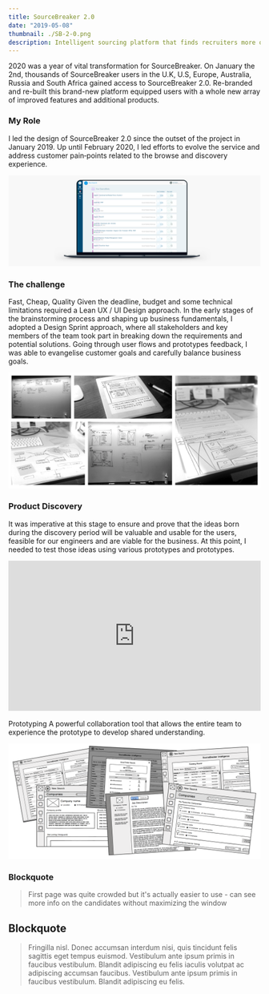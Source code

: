 ```yaml
---
title: SourceBreaker 2.0
date: "2019-05-08"
thumbnail: ./SB-2-0.png
description: Intelligent sourcing platform that finds recruiters more of the best candidates and matching leads
---
```


<!-- ### A wallpaper series using shapes and light by [Jean-Marc Denis](http://jmd.im/black) -->

2020 was a year of vital transformation for SourceBreaker. On January the 2nd, thousands of SourceBreaker users in the U.K, U.S, Europe, Australia, Russia and South Africa gained access to SourceBreaker 2.0. Re-branded and re-built this brand-new platform equipped users with a whole new array of improved features and additional products.

### My Role

I led the design of SourceBreaker 2.0 since the outset of the project in January 2019. Up until February 2020, I led efforts to evolve the service and address customer pain‐points related to the browse and discovery experience.

<div class="kg-card kg-image-card kg-width-full">

![source-breaker](./SB-3.png)

</div>

### The challenge

Fast, Cheap, Quality
Given the deadline, budget and some technical limitations required a Lean UX / UI Design approach. In the early stages of the brainstorming process and shaping up business fundamentals, I adopted a Design Sprint approach, where all stakeholders and key members of the team took part in breaking down the requirements and potential solutions. Going through user flows and prototypes feedback, I was able to evangelise customer goals and carefully balance business goals.

<div class="kg-card kg-image-card kg-width-full">

![source-breaker](./ux.png)

</div>

### Product Discovery

It was imperative at this stage to ensure and prove that the ideas born during the discovery period will be valuable and usable for the users, feasible for our engineers and are viable for the business. At this point,
I needed to test those ideas using various prototypes and prototypes.

<iframe height="300" style="width: 100%;" scrolling="no" title="Sonar button" src="https://codepen.io/Pav_Ka/embed/eQeOLb?height=187&theme-id=dark&default-tab=css,result" frameborder="no" allowtransparency="true" allowfullscreen="true">
  See the Pen <a href='https://codepen.io/Pav_Ka/pen/eQeOLb'>Sonar button</a> by Pav_Ka
  (<a href='https://codepen.io/Pav_Ka'>@Pav_Ka</a>) on <a href='https://codepen.io'>CodePen</a>.
</iframe>
 
Prototyping
A powerful collaboration tool that allows the entire team to experience the prototype to develop shared understanding.

<div class="kg-card kg-image-card kg-width-full">

![source-breaker](./wireframes.png)

<div class="">
</div>
<div>
          <h3 id="blockquote">
            <strong>Blockquote</strong>
          </h3>
          <blockquote>
            First page was quite crowded but it's actually easier to use - can see more info on the candidates without maximizing the window
          </blockquote>
</div>
<div>
                    <h2 id="blockquote">
            <strong>Blockquote</strong>
          </h2>
          <blockquote>
            Fringilla nisl. Donec accumsan interdum nisi, quis tincidunt felis
            sagittis eget tempus euismod. Vestibulum ante ipsum primis in
            faucibus vestibulum. Blandit adipiscing eu felis iaculis volutpat ac
            adipiscing accumsan faucibus. Vestibulum ante ipsum primis in
            faucibus vestibulum. Blandit adipiscing eu felis.
          </blockquote>

</div>

</div>
